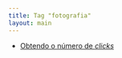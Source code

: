 ```yaml
---
title: Tag "fotografia"
layout: main
---
```


* [Obtendo o número de _clicks_](/./photography/camera-click-count)
